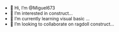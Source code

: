 - 👋 Hi, I’m @Miguel673
- 👀 I’m interested in construct...
- 🌱 I’m currently learning visual basic ...
- 💞️ I’m looking to collaborate on ragdoll construct...

<!---
Miguel673/Miguel673 is a ✨ special ✨ repository because its `README.md` (this file) appears on your GitHub profile.
You can click the Preview link to take a look at your changes.
